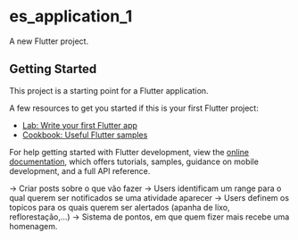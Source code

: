 # es_application_1

A new Flutter project.

## Getting Started

This project is a starting point for a Flutter application.

A few resources to get you started if this is your first Flutter project:

- [Lab: Write your first Flutter app](https://docs.flutter.dev/get-started/codelab)
- [Cookbook: Useful Flutter samples](https://docs.flutter.dev/cookbook)

For help getting started with Flutter development, view the
[online documentation](https://docs.flutter.dev/), which offers tutorials,
samples, guidance on mobile development, and a full API reference.


-> Criar posts sobre o que vão fazer
-> Users identificam um range para o qual querem ser notificados se uma atividade aparecer
-> Users definem os topicos para os quais querem ser alertados (apanha de lixo, reflorestação,...)
-> Sistema de pontos, em que quem fizer mais recebe uma homenagem.
 
